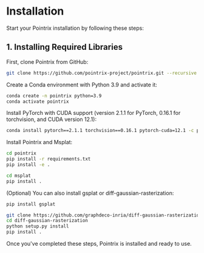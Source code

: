 # Installation

Start your Pointrix installation by following these steps:

## 1. Installing Required Libraries

First, clone Pointrix from GitHub:

```bash
git clone https://github.com/pointrix-project/pointrix.git --recursive
```

Create a Conda environment with Python 3.9 and activate it:

```bash
conda create -n pointrix python=3.9
conda activate pointrix
```

Install PyTorch with CUDA support (version 2.1.1 for PyTorch, 0.16.1 for torchvision, and CUDA version 12.1):

```bash
conda install pytorch==2.1.1 torchvision==0.16.1 pytorch-cuda=12.1 -c pytorch -c nvidia
```

Install Pointrix and Msplat:

```bash
cd pointrix
pip install -r requirements.txt
pip install -e .

cd msplat
pip install .
```

(Optional) You can also install gsplat or diff-gaussian-rasterization:

```bash
pip install gsplat

git clone https://github.com/graphdeco-inria/diff-gaussian-rasterization.git
cd diff-gaussian-rasterization
python setup.py install
pip install .
```

Once you've completed these steps, Pointrix is installed and ready to use.